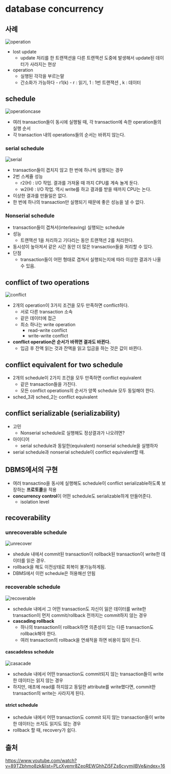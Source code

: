 # database concurrency

## 사례

![operation](../../Images/DB/operation.png)

- lost update
  - update 처리를 한 트랜잭션을 다른 트랜잭션 도중에 발생해서 update된 데이터가 사라지는 현상
- operation
  - 실행된 각각을 부르는말
  - 간소화가 가능하다 - r1(k) - r : 읽기, 1 : 1번 트랜잭션 , k : 데이터

## schedule

![operationcase](../../Images/DB/operationcase.png)

- 여러 transaction들이 동시에 실행될 때, 각 transaction에 속한 operation들의 실행 순서
- 각 transaction 내의 operations들의 순서는 바뀌지 않는다.

### serial schedule

![serial](../../Images/DB/serialschedule.png)

- transaction들이 겹치지 않고 한 번에 하나씩 실행되는 경우
- 2번 스케쥴 성능
  - r2(H) : I/O 작업. 결과를 가져올 때 까지 CPU를 계속 놀게 둔다.
  - w2(H) : I/O 작업. 역시 write를 하고 결과를 받을 때까지 CPU는 논다.
- 이상한 결과를 만들일은 없다.
- 한 번에 하나의 transaction만 실행되기 때문에 좋은 성능을 낼 수 없다.

### Nonserial schedule

- transaction들이 겹쳐서(interleaving) 실행되는 schedule
- 성능
  - 트랜잭션 1을 처리하고 기다리는 동안 트랜잭션 2를 처리한다.
- 동시성이 높아져서 같은 시간 동안 더 많은 transaction들을 처리할 수 있다.
- 단점
  - transaction들이 어떤 형태로 겹쳐서 실행되는지에 따라 이상한 결과가 나올 수 있음.

## conflict of two operations

![conflict](../../Images/DB/conflict.png)

- 2개의 operation이 3가지 조건을 모두 만족하면 conflict하다.
  - 서로 다른 transaction 소속
  - 같은 데이터에 접근
  - 최소 하나는 write operation
    - read-write conflict
    - write-write conflict
- **conflict operation은 순서가 바뀌면 결과도 바뀐다.**
  - 입금 후 잔액 읽는 것과 잔액을 읽고 입금을 하는 것은 값이 바뀐다.

## conflict equivalent for two schedule

- 2개의 schedule이 2가지 조건을 모두 만족하면 conflict equivalent
  - 같은 transaction들을 가진다.
  - 모든 conflict operations의 순서가 양쪽 schedule 모두 동일해야 한다.
- sched_3과 sched_2는 conflict equivalent

## conflict serializable (serializability)

- 고민
  - Nonserial schedule로 실행해도 정상결과가 나오려면?
- 아이디어
  - serial schedule과 동일한(equivalent) nonserial schedule을 실행하자
- serial schedule과 nonserial schedule이 conflict equivalent할 때.

## DBMS에서의 구현

- 여러 transactino을 동시에 실행해도 schedule이 conflict serializable하도록 보장하는 **프로토콜**을 적용
- **concurrency control**이 어떤 schedule도 serializable하게 만들어준다.
  - isolation level

## recoverability

### unrecoverable schedule

![unrecover](../../Images/DB/unrecoverable.png)

- shedule 내에서 commit된 transaction이 rollback된 transaction이 write한 데이터를 읽은 경우.
- rollback을 해도 이전상태로 회복이 불가능하게됨.
- DBMS에서 이런 schedule은 허용해선 안됨

### recoverable schedule

![recoverable](../../Images/DB/recoverable.png)

- schedule 내에서 그 어떤 transaction도 자신이 잃은 데이터를 write한 transaction이 먼저 commit/rollback 전까지는 commit하지 않는 경우
- **cascading rollback**
  - 하나의 transaction이 rollback하면 의존성이 있는 다른 transaction도 rollback해야 한다.
  - 여러 transaction의 rollback을 연쇄적을 하면 비용이 많이 든다.

#### cascadeless schedule

![casacade](../../Images/DB/cascadeless.png)

- schedule 내에서 어떤 transaction도 commit되지 않는 transaction들이 write한 데이터는 읽지 않는 경우
- 하지만, 애초에 read를 하지않고 동일한 attribute를 write했다면, commit한 transaction의 write는 사라지게 된다.

#### strict schedule

- schedule 내에서 어떤 transaction도 commit 되지 않는 transaction들이 write한 데이터는 쓰지도 읽지도 않는 경우
- rollback 할 때, recovery가 쉽다.

## 출처

https://www.youtube.com/watch?v=89TZbhmo8zk&list=PLcXyemr8ZeoREWGhhZi5FZs6cvymjIBVe&index=16
